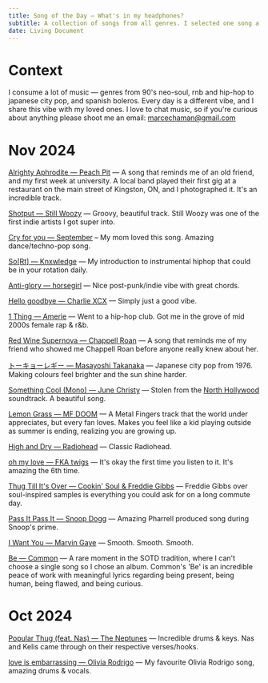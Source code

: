 ```yaml
---
title: Song of the Day — What's in my headphones?
subtitle: A collection of songs from all genres. I selected one song a day.
date: Living Document
---
```


# Context

I consume a lot of music — genres from 90's neo-soul, rnb and hip-hop to japanese city pop, and spanish boleros. Every day is a different vibe, and I share this vibe with my loved ones. I love to chat music, so if you're curious about anything please shoot me an email: [marcechaman@gmail.com](mailto:marcechaman@gmail.com)

# Nov 2024

[Alrighty Aphrodite — Peach Pit](https://open.spotify.com/track/6OiRh4kttAs1YWglvTcYkB) — A song that reminds me of an old friend, and my first week at university. A local band played their first gig at a restaurant on the main street of Kingston, ON, and I photographed it. It's an incredible track.

[Shotput — Still Woozy](https://open.spotify.com/track/4nUIq4IuoIiHKYdov9A4Yg) — Groovy, beautiful track. Still Woozy was one of the first indie artists I got super into.

[Cry for you — September](https://open.spotify.com/track/1mvZErZBp7WZT3HfGBykao) – My mom loved this song. Amazing dance/techno-pop song.

[So[Rt] — Knxwledge](https://open.spotify.com/track/5njl9itJnzGvbJQp0T6gh1) — My introduction to instrumental hiphop that could be in your rotation daily.

[Anti-glory — horsegirl](https://open.spotify.com/track/7xxeSJJ25Gu6dRBv8v7tKK) — Nice post-punk/indie vibe with great chords.

[Hello goodbye — Charlie XCX](https://open.spotify.com/track/7KA5C1c2byqgzCCgdo0nZR) — Simply just a good vibe.

[1 Thing — Amerie](https://open.spotify.com/track/1mnqraQ8oV8MX92rdOFLWW) — Went to a hip-hop club. Got me in the grove of mid 2000s female rap & r&b.

[Red Wine Supernova — Chappell Roan](https://open.spotify.com/track/7FOgcfdz9Nx5V9lCNXdBYv?si=d8a8c26f2c624b08) — A song that reminds me of my friend who showed me Chappell Roan before anyone really knew about her.

[トーキョーレギー — Masayoshi Takanaka](https://open.spotify.com/track/5floNyItopWZyB4IzKrJtW) — Japanese city pop from 1976. Making colours feel brighter and the sun shine harder.

[Something Cool (Mono) — June Christy](https://open.spotify.com/track/2mqjKGlSdJHdjCQHtOx6PD?si=31f3fc080e4348f5) — Stolen from the [North Hollywood](https://www.google.com/search?gs_ssp=eJzj4tVP1zc0zLJIzzUpKzQxYPSSzssvKslQyMjPyaksz89PUcjMyUlNT8xRSM4sAwA-8Q8i&q=north+hollywood+illegal+civ&oq=north+hollywood,+illegal&sourceid=chrome&ie=UTF-8) soundtrack. A beautiful song.

[Lemon Grass — MF DOOM](https://open.spotify.com/track/14hca4SHRBbKZkzPI0xXDL) — A Metal Fingers track that the world under appreciates, but every fan loves. Makes you feel like a kid playing outside as summer is ending, realizing you are growing up.

[High and Dry — Radiohead](https://open.spotify.com/track/2a1iMaoWQ5MnvLFBDv4qkf?si=6fef195fc7b44b9d) — Classic Radiohead.

[oh my love — FKA twigs](https://open.spotify.com/track/5dEJc0rHuTVxtl1xljDbRv?nd=1&dlsi=24ca26ee7d2242dc) — It's okay the first time you listen to it. It's amazing the 6th time.

[Thug Till It's Over — Cookin' Soul & Freddie Gibbs](https://open.spotify.com/track/41vSsnP46DpUZC0YoNyk3U) — Freddie Gibbs over soul-inspired samples is everything you could ask for on a long commute day.

[Pass It Pass It — Snoop Dogg](https://open.spotify.com/track/771aM9AY5YUx1OWl8tPJNG) — Amazing Pharrell produced song during Snoop's prime.

[I Want You — Marvin Gaye](https://open.spotify.com/track/2gmWJA9oF4GD2Vw5QoRqu1) — Smooth. Smooth. Smooth.

[Be — Common](https://open.spotify.com/album/2UuvBxV56QWWj2uviGS0up) — A rare moment in the SOTD tradition, where I can't choose a single song so I chose an album. Common's 'Be' is an incredible peace of work with meaningful lyrics regarding being present, being human, being flawed, and being curious.

# Oct 2024

[Popular Thug (feat. Nas) — The Neptunes](https://open.spotify.com/track/4wWHyQTz1QgmhIjyPm8bSk) — Incredible drums & keys. Nas and Kelis came through on their respective verses/hooks.

[love is embarrassing — Olivia Rodrigo](https://open.spotify.com/track/26QLJMK8G0M06sk7h7Fkse) — My favourite Olivia Rodrigo song, amazing drums & vocals.
